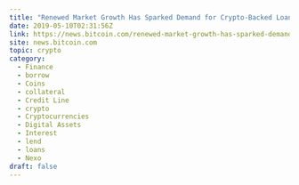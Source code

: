```yaml
---
title: "Renewed Market Growth Has Sparked Demand for Crypto-Backed Loans"
date: 2019-05-10T02:31:56Z
link: https://news.bitcoin.com/renewed-market-growth-has-sparked-demand-for-crypto-backed-loans/?utm_medium=RSS&utm_source=hune
site: news.bitcoin.com
topic: crypto
category:
  - Finance
  - borrow
  - Coins
  - collateral
  - Credit Line
  - crypto
  - Cryptocurrencies
  - Digital Assets
  - Interest
  - lend
  - loans
  - Nexo
draft: false
---
```

